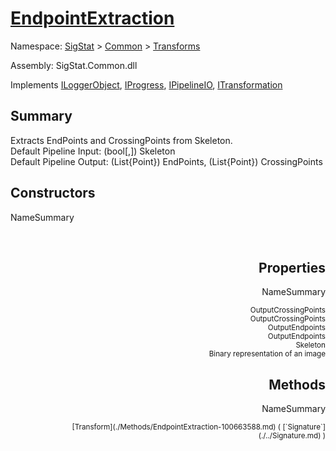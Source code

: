 # [EndpointExtraction](./EndpointExtraction.md)

Namespace: [SigStat]() > [Common](./../README.md) > [Transforms](./README.md)

Assembly: SigStat.Common.dll

Implements [ILoggerObject](./../ILoggerObject.md), [IProgress](./../Helpers/IProgress.md), [IPipelineIO](./../Pipeline/IPipelineIO.md), [ITransformation](./../ITransformation.md)

## Summary
Extracts EndPoints and CrossingPoints from Skeleton.  <br>Default Pipeline Input: (bool[,]) Skeleton<br>Default Pipeline Output: (List{Point}) EndPoints, (List{Point}) CrossingPoints

## Constructors

NameSummary

<div style="text-align: right"><sub></sub></ div ><div style="text-align: right"><sub></sub></ div ><br>


## Properties

NameSummary

<div style="text-align: right"><sub>OutputCrossingPoints</sub></ div ><div style="text-align: right"><sub>OutputCrossingPoints</sub></ div ><br>
<div style="text-align: right"><sub>OutputEndpoints</sub></ div ><div style="text-align: right"><sub>OutputEndpoints</sub></ div ><br>
<div style="text-align: right"><sub>Skeleton</sub></ div ><div style="text-align: right"><sub>Binary representation of an image</sub></ div ><br>


## Methods

NameSummary

<div style="text-align: right"><sub>[Transform](./Methods/EndpointExtraction-100663588.md) ( [`Signature`](./../Signature.md) )</sub></ div ><div style="text-align: right"><sub></sub></ div ><br>


